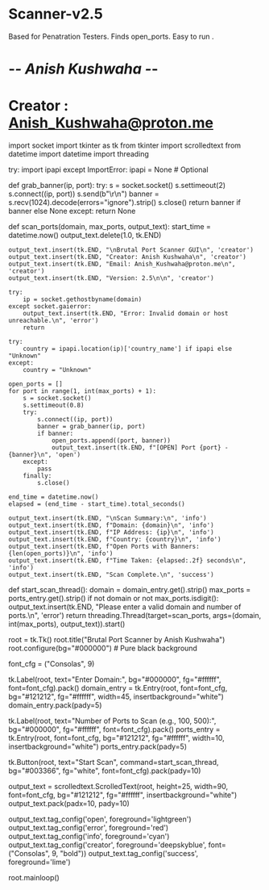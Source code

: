 # Scanner-v2.5
Based for Penatration Testers. Finds open_ports.  Easy to run .
# -*- Anish Kushwaha -*- #
# Creator : Anish_Kushwaha@proton.me

import socket
import tkinter as tk
from tkinter import scrolledtext
from datetime import datetime
import threading

try:
    import ipapi
except ImportError:
    ipapi = None  # Optional

def grab_banner(ip, port):
    try:
        s = socket.socket()
        s.settimeout(2)
        s.connect((ip, port))
        s.send(b"\r\n")
        banner = s.recv(1024).decode(errors="ignore").strip()
        s.close()
        return banner if banner else None
    except:
        return None

def scan_ports(domain, max_ports, output_text):
    start_time = datetime.now()
    output_text.delete(1.0, tk.END)

    output_text.insert(tk.END, "\nBrutal Port Scanner GUI\n", 'creator')
    output_text.insert(tk.END, "Creator: Anish Kushwaha\n", 'creator')
    output_text.insert(tk.END, "Email: Anish_Kushwaha@proton.me\n", 'creator')
    output_text.insert(tk.END, "Version: 2.5\n\n", 'creator')

    try:
        ip = socket.gethostbyname(domain)
    except socket.gaierror:
        output_text.insert(tk.END, "Error: Invalid domain or host unreachable.\n", 'error')
        return

    try:
        country = ipapi.location(ip)['country_name'] if ipapi else "Unknown"
    except:
        country = "Unknown"

    open_ports = []
    for port in range(1, int(max_ports) + 1):
        s = socket.socket()
        s.settimeout(0.8)
        try:
            s.connect((ip, port))
            banner = grab_banner(ip, port)
            if banner:
                open_ports.append((port, banner))
                output_text.insert(tk.END, f"[OPEN] Port {port} - {banner}\n", 'open')
        except:
            pass
        finally:
            s.close()

    end_time = datetime.now()
    elapsed = (end_time - start_time).total_seconds()

    output_text.insert(tk.END, "\nScan Summary:\n", 'info')
    output_text.insert(tk.END, f"Domain: {domain}\n", 'info')
    output_text.insert(tk.END, f"IP Address: {ip}\n", 'info')
    output_text.insert(tk.END, f"Country: {country}\n", 'info')
    output_text.insert(tk.END, f"Open Ports with Banners: {len(open_ports)}\n", 'info')
    output_text.insert(tk.END, f"Time Taken: {elapsed:.2f} seconds\n", 'info')
    output_text.insert(tk.END, "Scan Complete.\n", 'success')

def start_scan_thread():
    domain = domain_entry.get().strip()
    max_ports = ports_entry.get().strip()
    if not domain or not max_ports.isdigit():
        output_text.insert(tk.END, "Please enter a valid domain and number of ports.\n", 'error')
        return
    threading.Thread(target=scan_ports, args=(domain, int(max_ports), output_text)).start()

root = tk.Tk()
root.title("Brutal Port Scanner by Anish Kushwaha")
root.configure(bg="#000000")  # Pure black background

font_cfg = ("Consolas", 9)

tk.Label(root, text="Enter Domain:", bg="#000000", fg="#ffffff", font=font_cfg).pack()
domain_entry = tk.Entry(root, font=font_cfg, bg="#121212", fg="#ffffff", width=45, insertbackground="white")
domain_entry.pack(pady=5)

tk.Label(root, text="Number of Ports to Scan (e.g., 100, 500):", bg="#000000", fg="#ffffff", font=font_cfg).pack()
ports_entry = tk.Entry(root, font=font_cfg, bg="#121212", fg="#ffffff", width=10, insertbackground="white")
ports_entry.pack(pady=5)

tk.Button(root, text="Start Scan", command=start_scan_thread, bg="#003366", fg="white", font=font_cfg).pack(pady=10)

output_text = scrolledtext.ScrolledText(root, height=25, width=90, font=font_cfg, bg="#121212", fg="#ffffff", insertbackground="white")
output_text.pack(padx=10, pady=10)

output_text.tag_config('open', foreground='lightgreen')
output_text.tag_config('error', foreground='red')
output_text.tag_config('info', foreground='cyan')
output_text.tag_config('creator', foreground='deepskyblue', font=("Consolas", 9, "bold"))
output_text.tag_config('success', foreground='lime')

root.mainloop()
